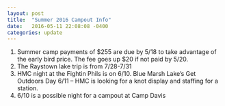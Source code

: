 ```yaml
---
layout: post
title:  "Summer 2016 Campout Info"
date:   2016-05-11 22:08:08 -0400
categories: update
---
```

<ol class="update-list">
<li>
Summer camp payments of $255 are due by 5/18 to take advantage of the early bird price. The fee goes up $20 if not paid by 5/20.</li>
<li>The Raystown lake trip is from 7/28-7/31</li>

<li>HMC night at the Fightin Phils is on 6/10. Blue Marsh Lake’s Get Outdoors Day 6/11 – HMC is looking for a knot display and staffing for a station. </li>

<li>6/10 is a possible night for a campout at Camp Davis</li>

</ol>
